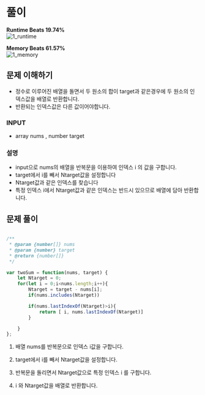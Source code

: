 # 풀이

**Runtime Beats 19.74%**  
![1_runtime](https://user-images.githubusercontent.com/109533678/227707982-0b0a6e90-0582-4c9e-8447-bf2a8d331af9.svg)


**Memory Beats 61.57%**  
![1_memory](https://user-images.githubusercontent.com/109533678/227708071-a55562b7-948b-4e47-aaa3-dcbda20cfb8e.svg)



## 문제 이해하기
-  정수로 이루어진 배열을 돌면서 두 원소의 합이 target과 같은경우에 두 원소의 인덱스값을 배열로 반환합니다.
-  반환되는 인덱스값은 다른 값이어야합니다.

### INPUT
- array nums , number target

### 설명

- input으로 nums의 배열을 반복문을 이용하여 인덱스 i 의 값을 구합니다.
- target에서 i를 빼서 Ntarget값을 설정합니다
- Ntarget값과 같은 인덱스를 찾습니다
- 특정 인덱스 i에서 Ntarget값과 같은 인덱스는 반드시 있으므로 배열에 담아 반환합니다. 
 
## 문제 풀이
~~~javascript

/**
 * @param {number[]} nums
 * @param {number} target
 * @return {number[]}
 */

var twoSum = function(nums, target) {
    let Ntarget = 0;
    for(let i = 0;i<nums.length;i++){
        Ntarget = target - nums[i];
        if(nums.includes(Ntarget))

        if(nums.lastIndexOf(Ntarget)>i){
            return [ i, nums.lastIndexOf(Ntarget)]
        }

    }
};
~~~

1. 배열 nums를 반복문으로 인덱스 i값을 구합니다.

2. target에서 i를 빼서 Ntarget값을 설정합니다.

3. 반복문을 돌리면서 Ntarget값으로 특정 인덱스 i 를 구합니다.

4. i 와 Ntarget값을 배열로 반환합니다.
 
